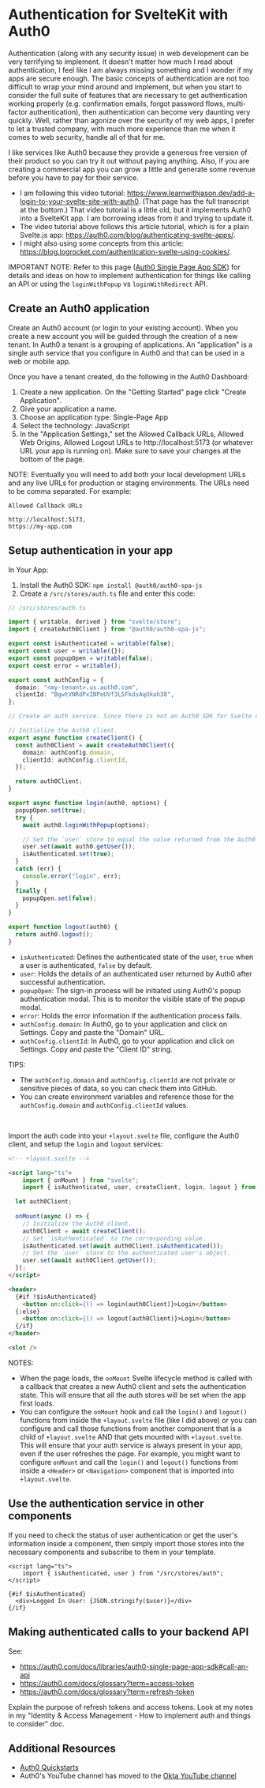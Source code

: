 # Authentication for SvelteKit with Auth0

Authentication (along with any security issue) in web development can be very terrifying to implement. It doesn't matter how much I read about authentication, I feel like I am always missing something and I wonder if my apps are secure enough. The basic concepts of authentication are not too difficult to wrap your mind around and implement, but when you start to consider the full suite of features that are necessary to get authentication working properly (e.g. confirmation emails, forgot password flows, multi-factor authentication), then authentication can become very daunting very quickly. Well, rather than agonize over the security of my web apps, I prefer to let a trusted company, with much more experience than me when it comes to web security, handle all of that for me.

I like services like Auth0 because they provide a generous free version of their product so you can try it out without paying anything. Also, if you are creating a commercial app you can grow a little and generate some revenue before you have to pay for their service.

* I am following this video tutorial: https://www.learnwithjason.dev/add-a-login-to-your-svelte-site-with-auth0. (That page has the full transcript at the bottom.) That video tutorial is a little old, but it implements Auth0 into a SvelteKit app. I am borrowing ideas from it and trying to update it. 
* The video tutorial above follows this article tutorial, which is for a plain Svelte.js app: https://auth0.com/blog/authenticating-svelte-apps/. 
* I might also using some concepts from this article: https://blog.logrocket.com/authentication-svelte-using-cookies/.

IMPORTANT NOTE: Refer to this page ([Auth0 Single Page App SDK](https://auth0.com/docs/libraries/auth0-single-page-app-sdk)) for details and ideas on how to implement authentication for things like calling an API or using the `loginWithPopup` vs `loginWithRedirect` API.

## Create an Auth0 application

Create an Auth0 account (or login to your existing account). When you create a new account you will be guided through the creation of a new tenant. In Auth0 a tenant is a grouping of applications. An "application" is a single auth service that you configure in Auth0 and that can be used in a web or mobile app.

Once you have a tenant created, do the following in the Auth0 Dashboard:

1. Create a new application. On the "Getting Started" page click "Create Application".
2. Give your application a name.
3. Choose an application type: Single-Page App
4. Select the technology: JavaScript
5. In the "Application Settings," set the Allowed Callback URLs, Allowed Web Origins, Allowed Logout URLs to http://localhost:5173 (or whatever URL your app is running on). Make sure to save your changes at the bottom of the page.

NOTE: Eventually you will need to add both your local development URLs and any live URLs for production or staging environments. The URLs need to be comma separated. For example:
    
```
Allowed Callback URLs

http://localhost:5173,
https://my-app.com
```

## Setup authentication in your app

In Your App:
1. Install the Auth0 SDK: `npm install @auth0/auth0-spa-js`
2. Create a `/src/stores/auth.ts` file and enter this code:

```ts
// /src/stores/auth.ts

import { writable, derived } from "svelte/store";
import { createAuth0Client } from "@auth0/auth0-spa-js";

export const isAuthenticated = writable(false);
export const user = writable({});
export const popupOpen = writable(false);
export const error = writable();

export const authConfig = {
  domain: "<my-tenant>.us.auth0.com",
  clientId: "BgwtVNRdPxINPeUVf3L5FkdsAqUkah38",
};

// Create an auth service. Since there is not an Auth0 SDK for Svelte or SvelteKit, these functions (createClient(), login(), logout()) will expose the functions and information that we need for an auth service.

// Initialize the Auth0 client.
export async function createClient() {
  const auth0Client = await createAuth0Client({
    domain: authConfig.domain,
    clientId: authConfig.clientId,
  });

  return auth0Client;
}

export async function login(auth0, options) {
  popupOpen.set(true);
  try {
    await auth0.loginWithPopup(options);

    // Set the `user` store to equal the value returned from the Auth0 `getUser()` function.
    user.set(await auth0.getUser());
    isAuthenticated.set(true);
  } 
  catch (err) {
    console.error("login", err);
  } 
  finally {
    popupOpen.set(false);
  }
}

export function logout(auth0) {
  return auth0.logout();
}
```

* `isAuthenticated`: Defines the authenticated state of the user, `true` when a user is authenticated, `false` by default.
* `user`: Holds the details of an authenticated user returned by Auth0 after successful authentication.
* `popupOpen`: The sign-in process will be initiated using Auth0's popup authentication modal. This is to monitor the visible state of the popup modal.
* `error`: Holds the error information if the authentication process fails.
* `authConfig.domain`: In Auth0, go to your application and click on Settings. Copy and paste the "Domain" URL.
* `authConfig.clientId`: In Auth0, go to your application and click on Settings. Copy and paste the "Client ID" string.

TIPS: 
* The `authConfig.domain` and `authConfig.clientId` are not private or sensitive pieces of data, so you can check them into GitHub.
* You can create environment variables and reference those for the `authConfig.domain` and `authConfig.clientId` values.

<br>

Import the auth code into your `+layout.svelte` file, configure the Auth0 client, and setup the `login` and `logout` services:

```html
<!-- +layout.svelte -->

<script lang="ts">
	import { onMount } from "svelte";
	import { isAuthenticated, user, createClient, login, logout } from "/src/stores/auth";

  let auth0Client;
  
  onMount(async () => {
    // Initialize the Auth0 client.
    auth0Client = await createClient();
    // Set `isAuthenticated` to the corresponding value.
    isAuthenticated.set(await auth0Client.isAuthenticated());
    // Set the `user` store to the authenticated user's object.
    user.set(await auth0Client.getUser());
  });
</script>

<header>
  {#if !$isAuthenticated}
    <button on:click={() => login(auth0Client)}>Login</button>
  {:else}
    <button on:click={() => logout(auth0Client)}>Login</button>
  {/if}
</header>

<slot />
```

NOTES:
* When the page loads, the `onMount` Svelte lifecycle method is called with a callback that creates a new Auth0 client and sets the authentication state. This will ensure that all the auth stores will be set when the app first loads.
* You can configure the `onMount` hook and call the `login()` and `logout()` functions from inside the `+layout.svelte` file (like I did above) or you can configure and call those functions from another component that is a child of `+layout.svelte` AND that gets mounted with `+layout.svelte`. This will ensure that your auth service is always present in your app, even if the user refreshes the page. For example, you might want to configure `onMount` and call the `login()` and `logout()` functions from inside a `<Header>` or `<Navigation>` component that is imported into `+layout.svelte`.


## Use the authentication service in other components

If you need to check the status of user authentication or get the user's information inside a component, then simply import those stores into the necessary components and subscribe to them in your template.

```
<script lang="ts">
	import { isAuthenticated, user } from "/src/stores/auth";
</script>

{#if $isAuthenticated}
  <div>Logged In User: {JSON.stringify($user)}</div>
{/if}
```


## Making authenticated calls to your backend API

See:
* https://auth0.com/docs/libraries/auth0-single-page-app-sdk#call-an-api
* https://auth0.com/docs/glossary?term=access-token
* https://auth0.com/docs/glossary?term=refresh-token

Explain the purpose of refresh tokens and access tokens. Look at my notes in my "Identity & Access Management - How to implement auth and things to consider" doc.


## Additional Resources

* [Auth0 Quickstarts](https://auth0.com/docs/quickstarts)
* Auth0's YouTube channel has moved to the [Okta YouTube channel](https://www.youtube.com/oktadev)
